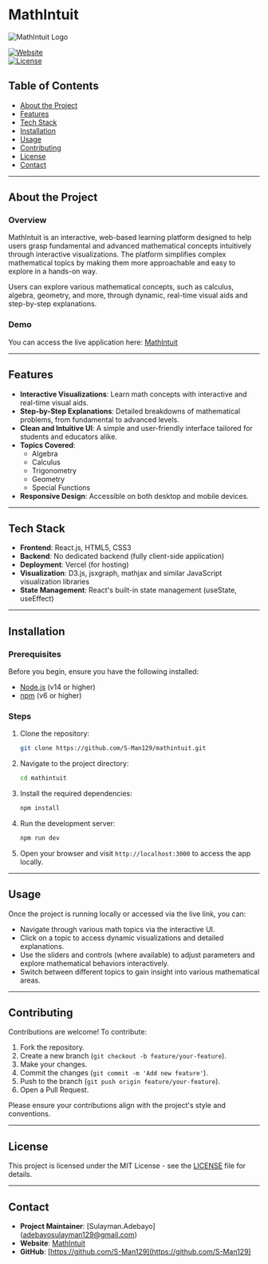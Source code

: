 # MathIntuit

![MathIntuit Logo](path_to_logo) <!-- Optional: Add a logo -->

[![Website](https://img.shields.io/website-up-down-green-red/https/mathintuit.vercel.app.svg)](https://mathintuit.vercel.app)  
[![License](https://img.shields.io/badge/license-MIT-blue.svg)](LICENSE)

## Table of Contents

- [About the Project](#about-the-project)
- [Features](#features)
- [Tech Stack](#tech-stack)
- [Installation](#installation)
- [Usage](#usage)
- [Contributing](#contributing)
- [License](#license)
- [Contact](#contact)

---

## About the Project

### Overview

MathIntuit is an interactive, web-based learning platform designed to help users grasp fundamental and advanced mathematical concepts intuitively through interactive visualizations. The platform simplifies complex mathematical topics by making them more approachable and easy to explore in a hands-on way.

Users can explore various mathematical concepts, such as calculus, algebra, geometry, and more, through dynamic, real-time visual aids and step-by-step explanations.

### Demo

You can access the live application here: [MathIntuit](https://mathintuit.vercel.app/)

---

## Features

- **Interactive Visualizations**: Learn math concepts with interactive and real-time visual aids.
- **Step-by-Step Explanations**: Detailed breakdowns of mathematical problems, from fundamental to advanced levels.
- **Clean and Intuitive UI**: A simple and user-friendly interface tailored for students and educators alike.
- **Topics Covered**:
  - Algebra
  - Calculus
  - Trigonometry
  - Geometry
  - Special Functions
- **Responsive Design**: Accessible on both desktop and mobile devices.

---

## Tech Stack

- **Frontend**: React.js, HTML5, CSS3
- **Backend**: No dedicated backend (fully client-side application)
- **Deployment**: Vercel (for hosting)
- **Visualization**: D3.js, jsxgraph, mathjax and similar JavaScript visualization libraries
- **State Management**: React's built-in state management (useState, useEffect)

---

## Installation

### Prerequisites

Before you begin, ensure you have the following installed:

- [Node.js](https://nodejs.org/) (v14 or higher)
- [npm](https://www.npmjs.com/) (v6 or higher)

### Steps

1. Clone the repository:

   ```bash
   git clone https://github.com/S-Man129/mathintuit.git
   ```

2. Navigate to the project directory:

   ```bash
   cd mathintuit
   ```

3. Install the required dependencies:

   ```bash
   npm install
   ```

4. Run the development server:

   ```bash
   npm run dev
   ```

5. Open your browser and visit `http://localhost:3000` to access the app locally.

---

## Usage

Once the project is running locally or accessed via the live link, you can:

- Navigate through various math topics via the interactive UI.
- Click on a topic to access dynamic visualizations and detailed explanations.
- Use the sliders and controls (where available) to adjust parameters and explore mathematical behaviors interactively.
- Switch between different topics to gain insight into various mathematical areas.

---

## Contributing

Contributions are welcome! To contribute:

1. Fork the repository.
2. Create a new branch (`git checkout -b feature/your-feature`).
3. Make your changes.
4. Commit the changes (`git commit -m 'Add new feature'`).
5. Push to the branch (`git push origin feature/your-feature`).
6. Open a Pull Request.

Please ensure your contributions align with the project's style and conventions.

---

## License

This project is licensed under the MIT License - see the [LICENSE](LICENSE) file for details.

---

## Contact

- **Project Maintainer**: [Sulayman.Adebayo] (adebayosulayman129@gmail.com)
- **Website**: [MathIntuit](https://mathintuit.vercel.app)
- **GitHub**: [https://github.com/S-Man129](https://github.com/S-Man129)
